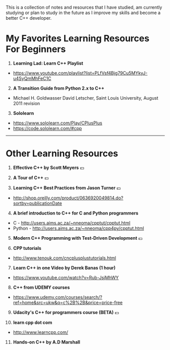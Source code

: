 This is a collection of notes and resources that I have studied, am currently studying
or plan to study in the future as I improve my skills and become a better C++ developer.

# My Favorites Learning Resources For Beginners

1. **Learning Lad: Learn C++ Playlist**
- https://www.youtube.com/playlist?list=PLfVsf4Bjg79Cu5MYkyJ-u4SyQmMhFeC1C

2. **A Transition Guide from Python 2.x to C++**
- Michael H. Goldwasser David Letscher, Saint Louis University, August 2011 revision

3. **Sololearn**
- https://www.sololearn.com/Play/CPlusPlus
- https://code.sololearn.com/#cpp

---

# Other Learning Resources

1. **Effective C++ by Scott Meyers** :dollar:

2. **A Tour of C++** :dollar:

3. **Learning C++ Best Practices from Jason Turner** :dollar:
- http://shop.oreilly.com/product/0636920049814.do?sortby=publicationDate

4. **A brief introduction to C++ for C and Python programmers**
- C - http://users.aims.ac.za/~nneoma/cpptut/cpptut.html
- Python - http://users.aims.ac.za/~nneoma/cpp4py/cpptut.html

5. **Modern C++ Programming with Test-Driven Development** :dollar:

6. **CPP tutorials**
- http://www.tenouk.com/cncplusplustutorials.html

7. **Learn C++ in one Video by Derek Banas (1 hour)**
- https://www.youtube.com/watch?v=Rub-JsjMhWY

8. **C++ from UDEMY courses** 
- https://www.udemy.com/courses/search/?ref=home&src=ukw&q=c%2B%2B&price=price-free

9. **Udacity's C++ for programmers course (BETA)** :dollar:

10. **learn cpp dot com**
- http://www.learncpp.com/

11. **Hands-on C++ by A.D Marshall**
